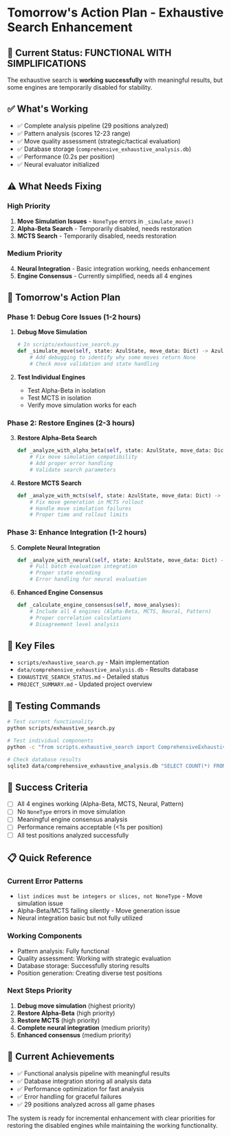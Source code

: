 # Tomorrow's Action Plan - Exhaustive Search Enhancement

## 🎯 **Current Status: FUNCTIONAL WITH SIMPLIFICATIONS**

The exhaustive search is **working successfully** with meaningful results, but some engines are temporarily disabled for stability.

## ✅ **What's Working**
- ✅ Complete analysis pipeline (29 positions analyzed)
- ✅ Pattern analysis (scores 12-23 range)
- ✅ Move quality assessment (strategic/tactical evaluation)
- ✅ Database storage (`comprehensive_exhaustive_analysis.db`)
- ✅ Performance (0.2s per position)
- ✅ Neural evaluator initialized

## ⚠️ **What Needs Fixing**

### **High Priority**
1. **Move Simulation Issues** - `NoneType` errors in `_simulate_move()`
2. **Alpha-Beta Search** - Temporarily disabled, needs restoration
3. **MCTS Search** - Temporarily disabled, needs restoration

### **Medium Priority**
4. **Neural Integration** - Basic integration working, needs enhancement
5. **Engine Consensus** - Currently simplified, needs all 4 engines

## 🔧 **Tomorrow's Action Plan**

### **Phase 1: Debug Core Issues (1-2 hours)**
1. **Debug Move Simulation**
   ```python
   # In scripts/exhaustive_search.py
   def _simulate_move(self, state: AzulState, move_data: Dict) -> AzulState:
       # Add debugging to identify why some moves return None
       # Check move validation and state handling
   ```

2. **Test Individual Engines**
   - Test Alpha-Beta in isolation
   - Test MCTS in isolation
   - Verify move simulation works for each

### **Phase 2: Restore Engines (2-3 hours)**
3. **Restore Alpha-Beta Search**
   ```python
   def _analyze_with_alpha_beta(self, state: AzulState, move_data: Dict) -> float:
       # Fix move simulation compatibility
       # Add proper error handling
       # Validate search parameters
   ```

4. **Restore MCTS Search**
   ```python
   def _analyze_with_mcts(self, state: AzulState, move_data: Dict) -> float:
       # Fix move generation in MCTS rollout
       # Handle move simulation failures
       # Proper time and rollout limits
   ```

### **Phase 3: Enhance Integration (1-2 hours)**
5. **Complete Neural Integration**
   ```python
   def _analyze_with_neural(self, state: AzulState, move_data: Dict) -> float:
       # Full batch evaluation integration
       # Proper state encoding
       # Error handling for neural evaluation
   ```

6. **Enhanced Engine Consensus**
   ```python
   def _calculate_engine_consensus(self, move_analyses):
       # Include all 4 engines (Alpha-Beta, MCTS, Neural, Pattern)
       # Proper correlation calculations
       # Disagreement level analysis
   ```

## 📁 **Key Files**
- `scripts/exhaustive_search.py` - Main implementation
- `data/comprehensive_exhaustive_analysis.db` - Results database
- `EXHAUSTIVE_SEARCH_STATUS.md` - Detailed status
- `PROJECT_SUMMARY.md` - Updated project overview

## 🧪 **Testing Commands**
```bash
# Test current functionality
python scripts/exhaustive_search.py

# Test individual components
python -c "from scripts.exhaustive_search import ComprehensiveExhaustiveAnalyzer; analyzer = ComprehensiveExhaustiveAnalyzer(); print('✅ Basic initialization works')"

# Check database results
sqlite3 data/comprehensive_exhaustive_analysis.db "SELECT COUNT(*) FROM comprehensive_move_analyses;"
```

## 🎯 **Success Criteria**
- [ ] All 4 engines working (Alpha-Beta, MCTS, Neural, Pattern)
- [ ] No `NoneType` errors in move simulation
- [ ] Meaningful engine consensus analysis
- [ ] Performance remains acceptable (<1s per position)
- [ ] All test positions analyzed successfully

## 📋 **Quick Reference**

### **Current Error Patterns**
- `list indices must be integers or slices, not NoneType` - Move simulation issue
- Alpha-Beta/MCTS failing silently - Move generation issue
- Neural integration basic but not fully utilized

### **Working Components**
- Pattern analysis: Fully functional
- Quality assessment: Working with strategic evaluation
- Database storage: Successfully storing results
- Position generation: Creating diverse test positions

### **Next Steps Priority**
1. **Debug move simulation** (highest priority)
2. **Restore Alpha-Beta** (high priority)
3. **Restore MCTS** (high priority)
4. **Complete neural integration** (medium priority)
5. **Enhanced consensus** (medium priority)

## 🎉 **Current Achievements**
- ✅ Functional analysis pipeline with meaningful results
- ✅ Database integration storing all analysis data
- ✅ Performance optimization for fast analysis
- ✅ Error handling for graceful failures
- ✅ 29 positions analyzed across all game phases

The system is ready for incremental enhancement with clear priorities for restoring the disabled engines while maintaining the working functionality.

